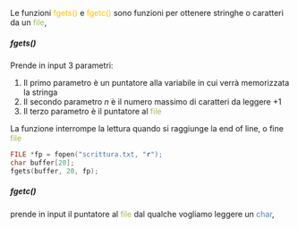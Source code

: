 Le funzioni <font color="#ffc000">fgets()</font> e <font color="#ffc000">fgetc()</font> sono funzioni per ottenere stringhe o caratteri da un <font color="#9bbb59">file</font>, 


##### fgets()

Prende in input 3 parametri:
1. Il primo parametro è un puntatore alla variabile in cui verrà memorizzata la stringa
2. Il secondo parametro $n$ è il numero massimo di caratteri da leggere +1
3. Il terzo parametro è il puntatore al <font color="#9bbb59">file</font>

La funzione interrompe la lettura quando si raggiunge la end of line, o fine <font color="#9bbb59">file</font>

```C
FILE *fp = fopen("scrittura.txt, "r");
char buffer[20];
fgets(buffer, 20, fp);
```

##### fgetc()

prende in input il puntatore al <font color="#9bbb59">file</font> dal qualche vogliamo leggere un <font color="#4f81bd">char</font>,

```C

```